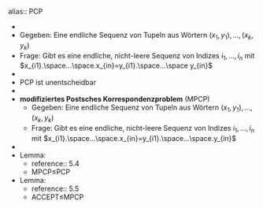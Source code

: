 alias:: PCP

-
- Gegeben: Eine endliche Sequenz von Tupeln aus Wörtern $\left(x_1,y_1\right),...,\left(x_{k},y_{k}\right)$
- Frage: Gibt es eine endliche, nicht-leere Sequenz von Indizes $i_1,...,i_{n}$ mit $x_{i1}.\space...\space.x_{in}=y_{i1}.\space...\space y_{in}$
-
- PCP ist unentscheidbar
-
- **modifiziertes Postsches Korrespondenzproblem** (MPCP)
	- Gegeben: Eine endliche Sequenz von Tupeln aus Wörtern $\left(x_1,y_1\right),...,\left(x_{k},y_{k}\right)$
	- Frage: Gibt es eine endliche, nicht-leere Sequenz von Indizes $i_1,...,i_{n}$ mit $x_{i1}.\space...\space.x_{in}=y_{i1}.\space...\space.y_{in}$
-
- Lemma:
	- reference:: 5.4
	- MPCP$\leq$PCP
- Lemma:
	- reference:: 5.5
	- ACCEPT$\leq$MPCP